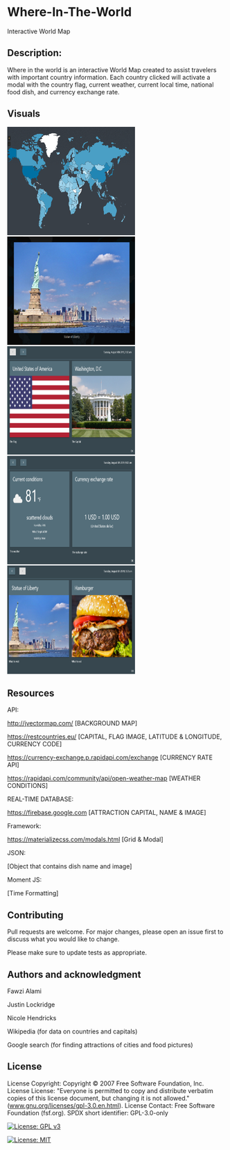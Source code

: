 # Where-In-The-World
Interactive World Map

## Description:
Where in the world is an interactive World Map created to assist travelers with important country information. Each country clicked will activate a modal with the country flag, current weather, current local time, national food dish, and currency exchange rate.


## Visuals
<img src="assets/images/world.PNG" alt="World Map" height="250" width="295"> <img src="assets/images/usa-full-screen.PNG" alt="Attractions" height="250" width="295"> <img src="assets/images/usa-card-1.PNG" alt="flag" height="250" width="295"> <img src="assets/images/usa-card-2.PNG" alt="weather" height="250" width="295">
<img src="assets/images/usa-card-3.PNG" alt="food" height="250" width="295">

## Resources
API:

http://jvectormap.com/ [BACKGROUND MAP]

https://restcountries.eu/ [CAPITAL, FLAG IMAGE, LATITUDE & LONGITUDE, CURRENCY CODE]

https://currency-exchange.p.rapidapi.com/exchange [CURRENCY RATE API]

https://rapidapi.com/community/api/open-weather-map [WEATHER CONDITIONS]

REAL-TIME DATABASE:

https://firebase.google.com [ATTRACTION CAPITAL, NAME & IMAGE]

Framework:

https://materializecss.com/modals.html [Grid & Modal]


JSON:

[Object that contains dish name and image]

Moment JS:

[Time Formatting]
 


## Contributing
Pull requests are welcome. For major changes, please open an issue first to discuss what you would like to change.

Please make sure to update tests as appropriate.



## Authors and acknowledgment
Fawzi Alami

Justin Lockridge

Nicole Hendricks

Wikipedia (for data on countries and capitals)

Google search (for finding attractions of cities and food pictures)

## License
License Copyright: Copyright © 2007 Free Software Foundation, Inc.
License License: "Everyone is permitted to copy and distribute verbatim copies of this license document, but changing it is not allowed." (www.gnu.org/licenses/gpl-3.0.en.html).
License Contact: Free Software Foundation (fsf.org).
SPDX short identifier: GPL-3.0-only

[![License: GPL v3](https://img.shields.io/badge/License-GPLv3-blue.svg)](https://www.gnu.org/licenses/gpl-3.0)

[![License: MIT](https://img.shields.io/badge/License-MIT-yellow.svg)](https://opensource.org/licenses/MIT)




